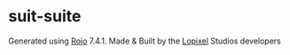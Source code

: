 # suit-suite

Generated using [Rojo](https://github.com/rojo-rbx/rojo) 7.4.1.
Made & Built by the [Lopixel](https://github.com/Crypticwas) Studios developers
